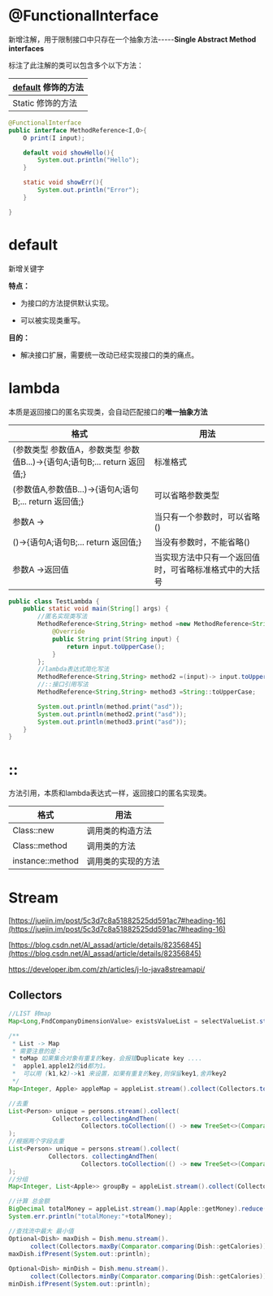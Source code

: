 

# @FunctionalInterface

新增注解，用于限制接口中只存在一个抽象方法-----**Single Abstract Method interfaces**

标注了此注解的类可以包含多个以下方法：

| [default](#default) 修饰的方法 |
| -- |
| Static 修饰的方法 |

```java
@FunctionalInterface
public interface MethodReference<I,O>{
    O print(I input);

    default void showHello(){
        System.out.println("Hello");
    }

    static void showErr(){
        System.out.println("Error");
    }

}
```



# default

新增关键字

**特点：**

- 为接口的方法提供默认实现。

- 可以被实现类重写。

**目的：**

- 解决接口扩展，需要统一改动已经实现接口的类的痛点。

# lambda

本质是返回接口的匿名实现类，会自动匹配接口的**唯一抽象方法**

| 格式                                                         | 用法                                                   |
| ------------------------------------------------------------ | ------------------------------------------------------ |
| (参数类型 参数值A，参数类型 参数值B...)->{语句A;语句B;... return 返回值;} | 标准格式                                               |
| (参数值A,参数值B...)->{语句A;语句B;... return 返回值;}       | 可以省略参数类型                                       |
| 参数A ->                                                     | 当只有一个参数时，可以省略()                           |
| ()->{语句A;语句B;... return 返回值;}                         | 当没有参数时，不能省略()                               |
| 参数A ->返回值                                               | 当实现方法中只有一个返回值时，可省略标准格式中的大括号 |



```java
public class TestLambda {
    public static void main(String[] args) {
        //匿名实现类写法
        MethodReference<String,String> method =new MethodReference<String,String>(){
            @Override
            public String print(String input) {
                return input.toUpperCase();
            }
        };
        //lambda表达式简化写法
        MethodReference<String,String> method2 =(input)-> input.toUpperCase();
        //::接口引用写法
        MethodReference<String,String> method3 =String::toUpperCase;

        System.out.println(method.print("asd"));
        System.out.println(method2.print("asd"));
        System.out.println(method3.print("asd"));
    }
}
```



# ::

方法引用，本质和lambda表达式一样，返回接口的匿名实现类。

| 格式             | 用法               |
| ---------------- | ------------------ |
| Class::new       | 调用类的构造方法   |
| Class::method    | 调用类的方法       |
| instance::method | 调用类的实现的方法 |



# Stream

[https://juejin.im/post/5c3d7c8a51882525dd591ac7#heading-16](https://juejin.im/post/5c3d7c8a51882525dd591ac7#heading-16)

[https://blog.csdn.net/Al_assad/article/details/82356845](https://blog.csdn.net/Al_assad/article/details/82356845)

https://developer.ibm.com/zh/articles/j-lo-java8streamapi/



## Collectors

```java
//LIST 转map
Map<Long,FndCompanyDimensionValue> existsValueList = selectValueList.stream()       .collect(Collectors.toMap(FndCompanyDimensionValue::getDimensionValueId,Function.identity()));

/**
 * List -> Map
 * 需要注意的是：
 * toMap 如果集合对象有重复的key，会报错Duplicate key ....
 *  apple1,apple12的id都为1。
 *  可以用 (k1,k2)->k1 来设置，如果有重复的key,则保留key1,舍弃key2
 */
Map<Integer, Apple> appleMap = appleList.stream().collect(Collectors.toMap(Apple::getId, a -> a,(k1,k2)->k1));

//去重
List<Person> unique = persons.stream().collect(
            Collectors.collectingAndThen(
                    Collectors.toCollection(() -> new TreeSet<>(Comparator.comparing(Person::getName))), ArrayList::new)
);
//根据两个字段去重
List<Person> unique = persons.stream().collect(
           Collectors. collectingAndThen(
                    Collectors.toCollection(() -> new TreeSet<>(Comparator.comparing(o -> o.getName() + ";" + o.getSex()))), ArrayList::new)
);
//分组
Map<Integer, List<Apple>> groupBy = appleList.stream().collect(Collectors.groupingBy(Apple::getId));

//计算 总金额
BigDecimal totalMoney = appleList.stream().map(Apple::getMoney).reduce(BigDecimal.ZERO, BigDecimal::add);
System.err.println("totalMoney:"+totalMoney); 

//查找流中最大 最小值
Optional<Dish> maxDish = Dish.menu.stream().
      collect(Collectors.maxBy(Comparator.comparing(Dish::getCalories)));
maxDish.ifPresent(System.out::println);
 
Optional<Dish> minDish = Dish.menu.stream().
      collect(Collectors.minBy(Comparator.comparing(Dish::getCalories)));
minDish.ifPresent(System.out::println);
```